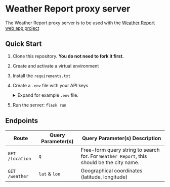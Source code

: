 # Weather Report proxy server

The Weather Report proxy server is to be used with the [Weather Report web app project](https://github.com/adaGold/weather-report)

## Quick Start

1. Clone this repository. **You do not need to fork it first.**
1. Create and activate a virtual environment
1. Install the `requirements.txt`
1. Create a `.env` file with your API keys
    <details>
        <summary>Expand for example <code>.env</code> file.</summary>
        
        # .env

        # LocationIQ API key
        LOCATION_KEY="replace_with_your_api_key"

        # OpenWeather API Key
        WEATHER_KEY="replace_with_your_api_key"

    </details>

1. Run the server: `flask run`

## Endpoints

| Route | Query Parameter(s) | Query Parameter(s) Description |
|--|--|--|
|`GET` `/location`| `q` | Free-form query string to search for. For `Weather Report`, this should be the city name. |
|`GET` `/weather` |`lat` & `lon`|Geographical coordinates (latitude, longitude)|


